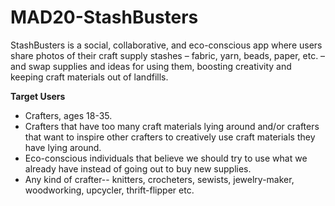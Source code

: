 # MAD20-StashBusters

StashBusters is a social, collaborative, and eco-conscious app where users share photos of their craft supply stashes – fabric, yarn, beads, paper, etc. – and swap supplies and ideas for using them, boosting creativity and keeping craft materials out of landfills.

**Target Users**
- Crafters, ages 18-35.
- Crafters that have too many craft materials lying around and/or crafters that want to inspire other crafters to creatively use craft materials they have lying around.
- Eco-conscious individuals that believe we should try to use what we already have instead of going out to buy new supplies.
- Any kind of crafter-- knitters, crocheters, sewists, jewelry-maker, woodworking, upcycler, thrift-flipper etc.
